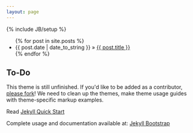 ```yaml
---
layout: page
---
```

<!--
title: Hello World!
tagline: Supporting tagline
-->
{% include JB/setup %}

<ul class="posts">
  {% for post in site.posts %}
    <li><span>{{ post.date | date_to_string }}</span> &raquo; <a href="{{ BASE_PATH }}{{ post.url }}">{{ post.title }}</a></li>
  {% endfor %}
</ul>

## To-Do

This theme is still unfinished. If you'd like to be added as a contributor, [please fork](http://github.com/plusjade/jekyll-bootstrap)!
We need to clean up the themes, make theme usage guides with theme-specific markup examples.

Read [Jekyll Quick Start](http://jekyllbootstrap.com/usage/jekyll-quick-start.html)

Complete usage and documentation available at: [Jekyll Bootstrap](http://jekyllbootstrap.com)
